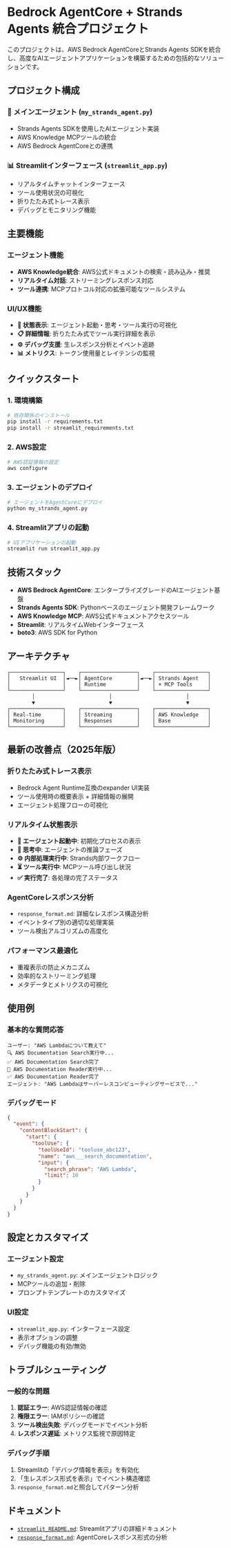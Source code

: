 # Bedrock AgentCore + Strands Agents 統合プロジェクト

このプロジェクトは、AWS Bedrock AgentCoreとStrands Agents SDKを統合し、高度なAIエージェントアプリケーションを構築するための包括的なソリューションです。

## プロジェクト構成

### 🤖 メインエージェント (`my_strands_agent.py`)
- Strands Agents SDKを使用したAIエージェント実装
- AWS Knowledge MCPツールの統合
- AWS Bedrock AgentCoreとの連携

### 📊 Streamlitインターフェース (`streamlit_app.py`)
- リアルタイムチャットインターフェース
- ツール使用状況の可視化
- 折りたたみ式トレース表示
- デバッグとモニタリング機能

## 主要機能

### エージェント機能
- **AWS Knowledge統合**: AWS公式ドキュメントの検索・読み込み・推奨
- **リアルタイム対話**: ストリーミングレスポンス対応
- **ツール連携**: MCPプロトコル対応の拡張可能なツールシステム

### UI/UX機能
- **🚀 状態表示**: エージェント起動・思考・ツール実行の可視化
- **📋 詳細情報**: 折りたたみ式でツール実行詳細を表示
- **⚙️ デバッグ支援**: 生レスポンス分析とイベント追跡
- **📊 メトリクス**: トークン使用量とレイテンシの監視

## クイックスタート

### 1. 環境構築

```bash
# 依存関係のインストール
pip install -r requirements.txt
pip install -r streamlit_requirements.txt
```

### 2. AWS設定

```bash
# AWS認証情報の設定
aws configure
```

### 3. エージェントのデプロイ

```bash
# エージェントをAgentCoreにデプロイ
python my_strands_agent.py
```

### 4. Streamlitアプリの起動

```bash
# UIアプリケーションの起動
streamlit run streamlit_app.py
```

## 技術スタック

- **AWS Bedrock AgentCore**: エンタープライズグレードのAIエージェント基盤
- **Strands Agents SDK**: Pythonベースのエージェント開発フレームワーク
- **AWS Knowledge MCP**: AWS公式ドキュメントアクセスツール
- **Streamlit**: リアルタイムWebインターフェース
- **boto3**: AWS SDK for Python

## アーキテクチャ

```
┌─────────────────┐    ┌──────────────────┐    ┌─────────────────┐
│   Streamlit UI  │◄──►│ AgentCore        │◄──►│ Strands Agent   │
│                 │    │ Runtime          │    │ + MCP Tools     │
└─────────────────┘    └──────────────────┘    └─────────────────┘
        │                        │                        │
        ▼                        ▼                        ▼
┌─────────────────┐    ┌──────────────────┐    ┌─────────────────┐
│ Real-time       │    │ Streaming        │    │ AWS Knowledge   │
│ Monitoring      │    │ Responses        │    │ Base            │
└─────────────────┘    └──────────────────┘    └─────────────────┘
```

## 最新の改善点（2025年版）

### 折りたたみ式トレース表示
- Bedrock Agent Runtime互換のexpander UI実装
- ツール使用時の概要表示 + 詳細情報の展開
- エージェント処理フローの可視化

### リアルタイム状態表示
- **🚀 エージェント起動中**: 初期化プロセスの表示
- **🤔 思考中**: エージェントの推論フェーズ
- **⚙️ 内部処理実行中**: Strands内部ワークフロー
- **⏳ ツール実行中**: MCPツール呼び出し状況
- **✅ 実行完了**: 各処理の完了ステータス

### AgentCoreレスポンス分析
- `response_format.md`: 詳細なレスポンス構造分析
- イベントタイプ別の適切な処理実装
- ツール検出アルゴリズムの高度化

### パフォーマンス最適化
- 重複表示の防止メカニズム
- 効率的なストリーミング処理
- メタデータとメトリクスの可視化

## 使用例

### 基本的な質問応答
```
ユーザー: "AWS Lambdaについて教えて"
🔍 AWS Documentation Search実行中...
✅ AWS Documentation Search完了
📖 AWS Documentation Reader実行中...
✅ AWS Documentation Reader完了
エージェント: "AWS Lambdaはサーバーレスコンピューティングサービスで..."
```

### デバッグモード
```json
{
  "event": {
    "contentBlockStart": {
      "start": {
        "toolUse": {
          "toolUseId": "tooluse_abc123",
          "name": "aws___search_documentation",
          "input": {
            "search_phrase": "AWS Lambda",
            "limit": 10
          }
        }
      }
    }
  }
}
```

## 設定とカスタマイズ

### エージェント設定
- `my_strands_agent.py`: メインエージェントロジック
- MCPツールの追加・削除
- プロンプトテンプレートのカスタマイズ

### UI設定
- `streamlit_app.py`: インターフェース設定
- 表示オプションの調整
- デバッグ機能の有効/無効

## トラブルシューティング

### 一般的な問題
1. **認証エラー**: AWS認証情報の確認
2. **権限エラー**: IAMポリシーの確認
3. **ツール検出失敗**: デバッグモードでイベント分析
4. **レスポンス遅延**: メトリクス監視で原因特定

### デバッグ手順
1. Streamlitの「デバッグ情報を表示」を有効化
2. 「生レスポンス形式を表示」でイベント構造確認
3. `response_format.md`と照合してパターン分析

## ドキュメント

- [`streamlit_README.md`](streamlit_README.md): Streamlitアプリの詳細ドキュメント
- [`response_format.md`](response_format.md): AgentCoreレスポンス形式の分析
